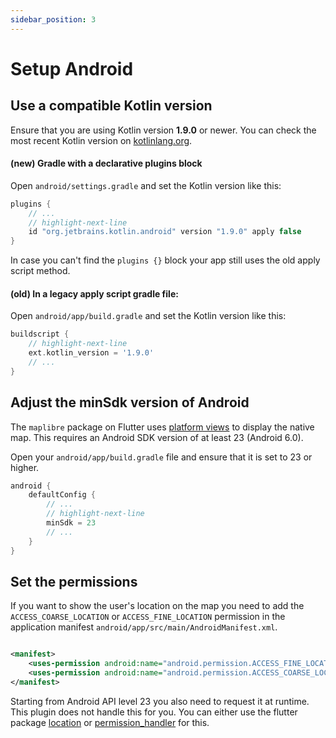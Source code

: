 ```yaml
---
sidebar_position: 3
---
```


# Setup Android

## Use a compatible Kotlin version

Ensure that you are using Kotlin version
**1.9.0** or newer. You can check the most recent Kotlin version on
[kotlinlang.org](https://kotlinlang.org/docs/releases.html#release-details).

#### (new) Gradle with a declarative plugins block

Open `android/settings.gradle` and set the Kotlin version like this:

```gradle title="android/settings.gradle"
plugins {
    // ...
    // highlight-next-line
    id "org.jetbrains.kotlin.android" version "1.9.0" apply false
}
```

In case you can't find the `plugins {}` block your app still uses the old apply
script method.

#### (old) In a legacy apply script gradle file:

Open `android/app/build.gradle` and set the Kotlin version like this:

```gradle title="android/app/build.gradle"
buildscript {
    // highlight-next-line
    ext.kotlin_version = '1.9.0'
    // ...
}
```

## Adjust the minSdk version of Android

The `maplibre` package on Flutter
uses [platform views](https://docs.flutter.dev/platform-integration/android/platform-views)
to display the native map. This requires an Android SDK version of at least 23 
(Android 6.0).

Open your `android/app/build.gradle` file and ensure that it is set to 23 or 
higher.

```gradle title="android/app/build.gradle"
android {
    defaultConfig {
        // ...
        // highlight-next-line
        minSdk = 23
        // ...
    }
}
```

## Set the permissions



If you want to show the user's location on the map you need to add
the `ACCESS_COARSE_LOCATION` or `ACCESS_FINE_LOCATION` permission in the
application manifest `android/app/src/main/AndroidManifest.xml`.

```xml title="android/app/src/main/AndroidManifest.xml"

<manifest>
    <uses-permission android:name="android.permission.ACCESS_FINE_LOCATION"/>
    <uses-permission android:name="android.permission.ACCESS_COARSE_LOCATION"/>
</manifest>
```

Starting from Android API level 23 you also need to request it at runtime. This
plugin does not handle this for you. You can either use the flutter package
[location](https://pub.dev/packages/location)
or [permission_handler](https://pub.dev/packages/permission_handler) for this.
